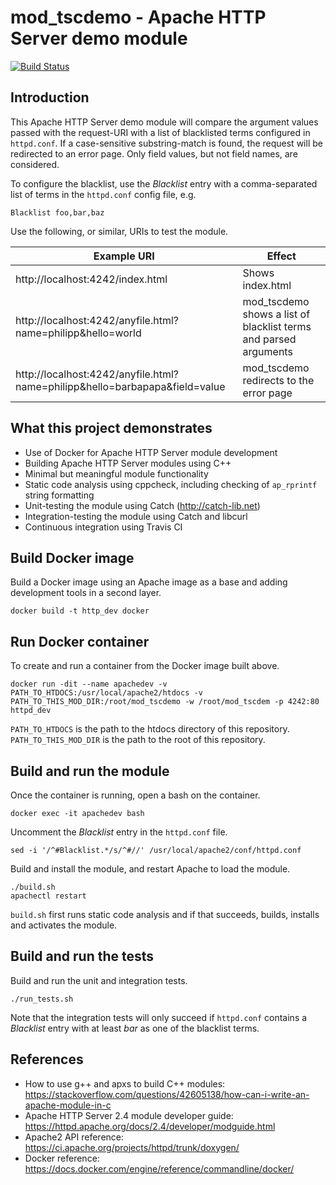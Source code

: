 # mod_tscdemo - Apache HTTP Server demo module

[![Build Status](https://travis-ci.org/phitsc/mod_tscdemo.svg?branch=master)](https://travis-ci.org/phitsc/mod_tscdemo)

## Introduction

This Apache HTTP Server demo module will compare the argument values passed with the request-URI with a list of blacklisted terms configured in `httpd.conf`. If a case-sensitive substring-match is found, the request will be redirected to an error page. Only field values, but not field names, are considered.

To configure the blacklist, use the *Blacklist* entry with a comma-separated list of terms in the `httpd.conf` config file, e.g.

    Blacklist foo,bar,baz

Use the following, or similar, URIs to test the module.

| Example URI | Effect |
| --- | --- |
| http://localhost:4242/index.html | Shows index.html |
| http://localhost:4242/anyfile.html?name=philipp&hello=world | mod_tscdemo shows a list of blacklist terms and parsed arguments  |
| http://localhost:4242/anyfile.html?name=philipp&hello=barbapapa&field=value | mod_tscdemo redirects to the error page |

## What this project demonstrates

* Use of Docker for Apache HTTP Server module development
* Building Apache HTTP Server modules using C++
* Minimal but meaningful module functionality
* Static code analysis using cppcheck, including checking of `ap_rprintf`  string formatting
* Unit-testing the module using Catch (http://catch-lib.net)
* Integration-testing the module using Catch and libcurl
* Continuous integration using Travis CI

## Build Docker image

Build a Docker image using an Apache image as a base and adding development tools in a second layer.

    docker build -t http_dev docker

## Run Docker container

To create and run a container from the Docker image built above.

    docker run -dit --name apachedev -v PATH_TO_HTDOCS:/usr/local/apache2/htdocs -v PATH_TO_THIS_MOD_DIR:/root/mod_tscdemo -w /root/mod_tscdem -p 4242:80 httpd_dev

`PATH_TO_HTDOCS` is the path to the htdocs directory of this repository. `PATH_TO_THIS_MOD_DIR` is the path to the root of this repository.

## Build and run the module

Once the container is running, open a bash on the container.

    docker exec -it apachedev bash

Uncomment the *Blacklist* entry in the `httpd.conf` file.

    sed -i '/^#Blacklist.*/s/^#//' /usr/local/apache2/conf/httpd.conf

Build and install the module, and restart Apache to load the module.

    ./build.sh
    apachectl restart

`build.sh` first runs static code analysis and if that succeeds, builds, installs and activates the module.

## Build and run the tests

Build and run the unit and integration tests.

    ./run_tests.sh

Note that the integration tests will only succeed if `httpd.conf` contains a *Blacklist* entry with at least *bar* as one of the blacklist terms.

## References

* How to use g++ and apxs to build C++ modules: https://stackoverflow.com/questions/42605138/how-can-i-write-an-apache-module-in-c
* Apache HTTP Server 2.4 module developer guide: https://httpd.apache.org/docs/2.4/developer/modguide.html
* Apache2 API reference: https://ci.apache.org/projects/httpd/trunk/doxygen/
* Docker reference: https://docs.docker.com/engine/reference/commandline/docker/
